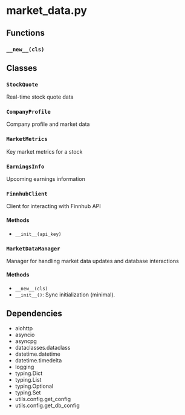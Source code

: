# market_data.py


## Functions

### `__new__(cls)`


## Classes

### `StockQuote`

Real-time stock quote data

### `CompanyProfile`

Company profile and market data

### `MarketMetrics`

Key market metrics for a stock

### `EarningsInfo`

Upcoming earnings information

### `FinnhubClient`

Client for interacting with Finnhub API

#### Methods

- `__init__(api_key)`

### `MarketDataManager`

Manager for handling market data updates and database interactions

#### Methods

- `__new__(cls)`
- `__init__()`: Sync initialization (minimal).


## Dependencies

- aiohttp
- asyncio
- asyncpg
- dataclasses.dataclass
- datetime.datetime
- datetime.timedelta
- logging
- typing.Dict
- typing.List
- typing.Optional
- typing.Set
- utils.config.get_config
- utils.config.get_db_config
